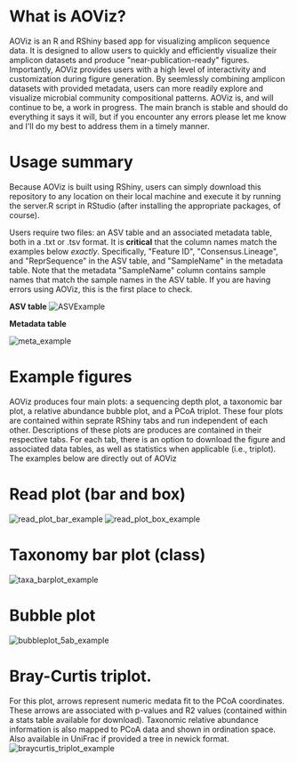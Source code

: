 # What is AOViz?
AOViz is an R and RShiny based app for visualizing amplicon sequence data. It is designed to allow users to quickly and efficiently visualize their amplicon datasets and produce "near-publication-ready" figures. Importantly, AOViz provides users with a high level of interactivity and customization during figure generation. By seemlessly combining amplicon datasets with provided metadata, users can more readily explore and visualize microbial community compositional patterns. AOViz is, and will continue to be, a work in progress. The main branch is stable and should do everything it says it will, but if you encounter any errors please let me know and I'll do my best to address them in a timely manner. 

# Usage summary
Because AOViz is built using RShiny, users can simply download this repository to any location on their local machine and execute it by running the server.R script in RStudio (after installing the appropriate packages, of course).

Users require two files: an ASV table and an associated metadata table, both in a .txt or .tsv format. It is <b>critical</b> that the column names match the examples below <i>exactly</i>. Specifically, "Feature ID", "Consensus.Lineage", and "ReprSequence" in the ASV table, and "SampleName" in the metadata table. Note that the metadata "SampleName" column contains sample names that match the sample names in the ASV table. If you are having errors using AOViz, this is the first place to check. 

<b>ASV table</b>
![ASVExample](https://github.com/user-attachments/assets/ff567d70-84c3-4fa0-8ef8-6e9c8d068bf9)


<b>Metadata table</b>

![meta_example](https://github.com/AlexUmbach/AOViz/assets/56092913/92f7a906-9470-4a62-9d37-ee022e306062)

# Example figures
AOViz produces four main plots: a sequencing depth plot, a taxonomic bar plot, a relative abundance bubble plot, and a PCoA triplot. These four plots are contained within seprate RShiny tabs and run independent of each other. Descriptions of these plots are produces are contained in their respective tabs. For each tab, there is an option to download the figure and associated data tables, as well as statistics when applicable (i.e., triplot). The examples below are directly out of AOViz


# Read plot (bar and box)
![read_plot_bar_example](https://github.com/AlexUmbach/AOViz/assets/56092913/03e1096a-39ac-44a1-a8f2-b1eec417008b)
![read_plot_box_example](https://github.com/AlexUmbach/AOViz/assets/56092913/64021541-698e-452f-b9d0-767c1ca26089)

# Taxonomy bar plot (class)
![taxa_barplot_example](https://github.com/user-attachments/assets/cb6d8488-b63c-4b1f-ab24-31b6b8c55e1f)


# Bubble plot
![bubbleplot_5ab_example](https://github.com/user-attachments/assets/9e870efe-24b6-4d24-bd4f-b05d669d02fd)


# Bray-Curtis triplot. 
For this plot, arrows represent numeric medata fit to the PCoA coordinates. These arrows are associated with p-values and R2 values (contained within a stats table available for download). Taxonomic relative abundance information is also mapped to PCoA data and shown in ordination space. Also available in UniFrac if provided a tree in newick format. 
![braycurtis_triplot_example](https://github.com/AlexUmbach/AOViz/assets/56092913/d0627b17-48ae-40dc-b6b6-41b96e659dfe)
